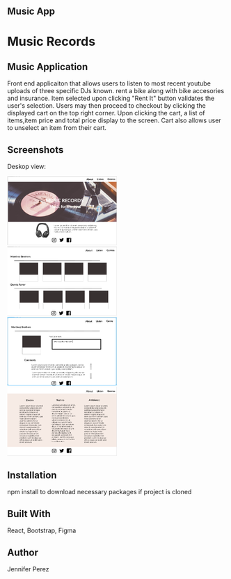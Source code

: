 ## Music App

Music Records 
===

<h2>Music Application</h2>
Front end applicaiton that allows users to listen to most recent youtube uploads of three specific DJs known. rent a bike along with bike accesories and insurance. Item selected upon clicking "Rent It" button validates the user's selection. Users may then proceed to checkout by clicking the displayed cart on the top right corner. Upon clicking the cart, a list of items,item price and total price display to the screen.  Cart also allows user to unselect an item from their cart.

<h2>Screenshots</h2>

<p>Deskop view:</p>
<img src="/src/assets/about.png" width="50%">
<img src="/src/assets/thumbnails.png" width="50%">
<img src="/src/assets/video.png" width="50%">
<img src="/src/assets/genres.png" width="50%">



<h2>Installation</h2>
npm install to download necessary packages if project is cloned

<h2>Built With </h2>
React, Bootstrap, Figma

<h2>Author</h2>
Jennifer Perez